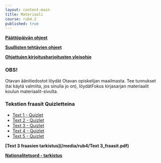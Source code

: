 ```yaml
---
layout: content-main
title: Materiaali
course: rub4.2
published: true
---
```

**[Päättöpäivän ohjeet](/media/rub4/Kertausohjeet_RUB4.pdf)**

**[Suullisten tehtävien ohjeet](/media/rub5/Suullisen_ohjeet.pdf)**

**[Ohjattujen kirjoitusharjoitusten yleisohje](/media/rub3/OKH_ohje.pdf)**

### OBS!
Otavan äänitiedostot löydät Otavan opiskelijan maailmasta. Tee tunnukset (tai käytä valmiita, jos sinulla jo on), löydätFokus kirjasarjan materiaalit koulun materiaalit-sivulta.

### Tekstien fraasit Quizletteina

- [Text 1 - Quizlet](https://quizlet.com/_6xgs1z)
- [Text 2 - Quizlet](https://quizlet.com/_6xiy1m)
- [Text 3 - Quizlet](https://quizlet.com/_6xiygb)
- [Text 4 - Quizlet](https://quizlet.com/_6xiyys)
- [Text 5 - Quizlet](https://quizlet.com/_6xiz8u)

**[Text 3 fraasien tarkistus](/media/rub4/Text 3_fraasit.pdf)**

**[Nationalitetsord - tarkistus](/media/rub4/Nationalitetsord.pdf)**
